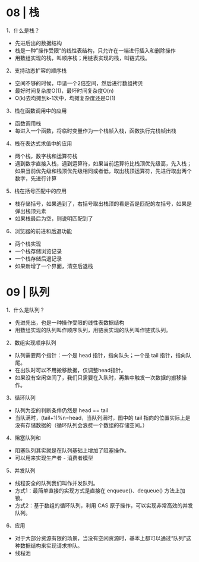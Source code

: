 # 08 | 栈

1、什么是栈？

- 先进后出的数据结构
- 栈是一种”操作受限“的线性表结构，只允许在一端进行插入和删除操作
- 用数组实现的栈，叫顺序栈；用链表实现的栈，叫链式栈。

2、支持动态扩容的顺序栈

- 空间不够的时候，申请一个2倍空间，然后进行数组拷贝
- 最好时间复杂度O(1)，最坏时间复杂度O(n)
- O(k)去均摊到k-1次中，均摊复杂度还是O(1)

3、栈在函数调用中的应用

- 函数调用栈
- 每进入一个函数，将临时变量作为一个栈帧入栈，函数执行完栈帧出栈

4、栈在表达式求值中的应用

- 两个栈，数字栈和运算符栈
- 遇到数字直接入栈，遇到运算符，如果当前运算符比栈顶优先级高，先入栈；如果当前优先级和栈顶优先级相同或者低，取出栈顶运算符，先进行取出两个数字，先进行计算

5、栈在括号匹配中的应用

- 栈存储括号，如果遇到了，右括号取出栈顶的看是否是匹配的左括号，如果是弹出栈顶元素
- 如果栈最后为空，则说明匹配到了

6、浏览器的前进和后退功能

- 两个栈实现
- 一个栈存储浏览记录
- 一个栈存储后退记录
- 如果新增了一个界面，清空后退栈



# 09 | 队列

1、什么是队列？

- 先进先出，也是一种操作受限的线性表数据结构
- 用数组实现的队列叫作顺序队列，用链表实现的队列叫作链式队列。

2、数组实现顺序队列

- 队列需要两个指针：一个是 head 指针，指向队头；一个是 tail 指针，指向队尾。
- 在出队时可以不用搬移数据，仅调整head指针。
- 如果没有空闲空间了，我们只需要在入队时，再集中触发一次数据的搬移操作。

3、循环队列

- 队列为空的判断条件仍然是 head == tail
- 当队满时，(tail+1)%n=head，当队列满时，图中的 tail 指向的位置实际上是没有存储数据的（循环队列会浪费一个数组的存储空间。）

4、阻塞队列和

- 阻塞队列其实就是在队列基础上增加了阻塞操作。
- 可以用来实现生产者 - 消费者模型

5、并发队列

- 线程安全的队列我们叫作并发队列。
- 方式1：最简单直接的实现方式是直接在 enqueue()、dequeue() 方法上加锁。
- 方式2：基于数组的循环队列，利用 CAS 原子操作，可以实现非常高效的并发队列。

6、应用

- 对于大部分资源有限的场景，当没有空闲资源时，基本上都可以通过“队列”这种数据结构来实现请求排队。
- 线程池